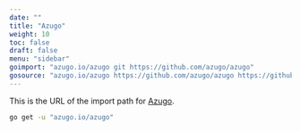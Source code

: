 ```yaml
---
date: ""
title: "Azugo"
weight: 10
toc: false
draft: false
menu: "sidebar"
goimport: "azugo.io/azugo git https://github.com/azugo/azugo"
gosource: "azugo.io/azugo https://github.com/azugo/azugo https://github.com/azugo/azugo/tree/master{/dir} https://github.com/azugo/azugo/blob/master{/dir}/{file}#L{line}"
---
```


This is the URL of the import path for [Azugo](http://github.com/azugo/azugo).

<!--more-->

```sh
go get -u "azugo.io/azugo"
```
